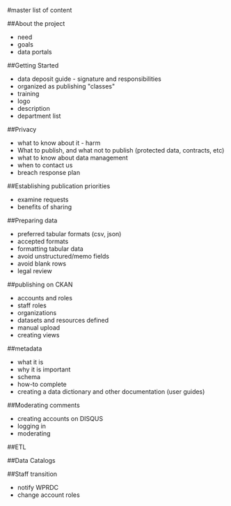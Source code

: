 #master list of content

##About the project
- need
- goals
- data portals

##Getting Started
- data deposit guide - signature and responsibilities
- organized as publishing "classes"
- training
- logo
- description
- department list

##Privacy
- what to know about it - harm
- What to publish, and what not to publish (protected data, contracts, etc)
- what to know about data management
- when to contact us
- breach response plan

##Establishing publication priorities
- examine requests
- benefits of sharing


##Preparing data
- preferred tabular formats (csv, json)
- accepted formats
- formatting tabular data
- avoid unstructured/memo fields
- avoid blank rows
- legal review

##publishing on CKAN
- accounts and roles
- staff roles
- organizations
- datasets and resources defined
- manual upload
- creating views

##metadata
- what it is
- why it is important
- schema
- how-to complete
- creating a data dictionary and other documentation (user guides)

##Moderating comments
- creating accounts on DISQUS
- logging in
- moderating

##ETL

##Data Catalogs

##Staff transition
- notify WPRDC
- change account roles

